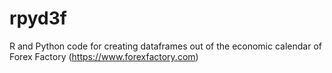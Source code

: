 # rpyd3f
R and Python code for creating dataframes out of the economic calendar of Forex Factory (https://www.forexfactory.com)
